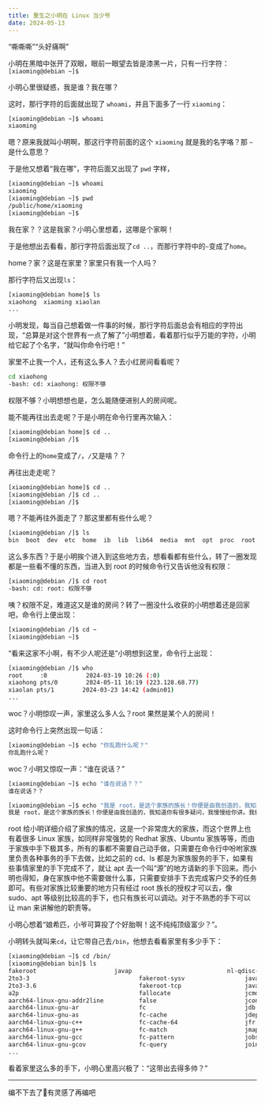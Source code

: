 ```yaml
---
title: 重生之小明在 Linux 当少爷
date: 2024-05-13
---
```


“嘶嘶嘶”“头好痛啊”

小明在黑暗中张开了双眼，眼前一眼望去皆是漆黑一片，只有一行字符：`[xiaoming@debian ~]$`

<!--more-->

小明心里很疑惑，我是谁？我在哪？

这时，那行字符的后面就出现了 `whoami`，并且下面多了一行 `xiaoming`：

```bash
[xiaoming@debian ~]$ whoami
xiaoming
```

嗯？原来我就叫小明啊，那这行字符前面的这个 `xiaoming` 就是我的名字咯？那 `~` 是什么意思？

于是他又想着“我在哪”，字符后面又出现了 `pwd` 字样，

```bash
[xiaoming@debian ~]$ whoami
xiaoming
[xiaoming@debian ~]$ pwd
/public/home/xiaoming
[xiaoming@debian ~]$ 
```

我在家？？这是我家？小明心里想着，这哪是个家啊！

于是他想出去看看，那行字符后面出现了`cd ..`，而那行字符中的`~`变成了`home`。

home？家？这是在家里？家里只有我一个人吗？

那行字符后又出现`ls`：

```bash
[xiaoming@debian home]$ ls
xiaohong  xiaoming xiaolan
...
```

小明发现，每当自己想着做一件事的时候，那行字符后面总会有相应的字符出现，“总算是对这个世界有一点了解了”小明想着，看着那行似乎万能的字符，小明给它起了个名字，“就叫你命令行吧！”

家里不止我一个人，还有这么多人？去小红房间看看呢？

```bash
cd xiaohong
-bash: cd: xiaohong: 权限不够
```

权限不够？小明想想也是，怎么能随便进别人的房间呢。

能不能再往出去走呢？于是小明在命令行里再次输入：

```bash
[xiaoming@debian home]$ cd ..
[xiaoming@debian /]$
```

命令行上的`home`变成了`/`，`/`又是啥？？

再往出走走呢？

```bash
[xiaoming@debian home]$ cd ..
[xiaoming@debian /]$ cd ..
[xiaoming@debian /]$
```

嗯？不能再往外面走了？那这里都有些什么呢？

```bash
[xiaoming@debian /]$ ls
bin  boot  dev  etc  home  ib  lib  lib64  media  mnt  opt  proc  root  run  sbin  srv  sys  tmp  unix  usr  var  xcatpost
```

这么多东西？于是小明挨个进入到这些地方去，想看看都有些什么，转了一圈发现都是一些看不懂的东西，当进入到 root 的时候命令行又告诉他没有权限：

```bash
[xiaoming@debian /]$ cd root
-bash: cd: root: 权限不够
```

咦？权限不足，难道这又是谁的房间？转了一圈没什么收获的小明想着还是回家吧，命令行上便出现：

```bash
[xiaoming@debian /]$ cd ~
[xiaoming@debian ~]$ 
```

“看来这家不小啊，有不少人呢还是”小明想到这里，命令行上出现：

```bash
[xiaoming@debian /]$ who
root     :0           2024-03-19 10:26 (:0)
xiaohong pts/0        2024-05-11 16:19 (223.128.68.77)
xiaolan pts/1        2024-03-23 14:42 (admin01)
...
```

woc？小明惊叹一声，家里这么多人么？root 果然是某个人的房间！

这时命令行上突然出现一句话：

```bash
[xiaoming@debian ~]$ echo "你乱跑什么呢？"
你乱跑什么呢？
```

woc？小明又惊叹一声：“谁在说话？”

```bash
[xiaoming@debian ~]$ echo "谁在说话？？"
谁在说话？？
```

```bash
[xiaoming@debian ~]$ echo "我是 root，是这个家族的族长！你便是由我创造的，我知道你有很多疑问，我慢慢给你讲。我们是 Linux 世界中的 Debian 一族，对 Linux 世界的发展贡献非常大 ···"
我是 root，是这个家族的族长！你便是由我创造的，我知道你有很多疑问，我慢慢给你讲。我们是 Linux 世界中的 Debian 一族，对 Linux 世界的发展贡献非常大 ···
```

root 给小明详细介绍了家族的情况，这是一个非常庞大的家族，而这个世界上也有着很多 Linux 家族，如同样非常强势的 Redhat 家族、Ubuntu 家族等等，而由于家族中手下极其多，所有的事都不需要自己动手做，只需要在命令行中吩咐家族里负责各种事务的手下去做，比如之前的 cd、ls 都是为家族服务的手下，如果有些事情家里的手下完成不了，就让 apt 去一个叫“源”的地方请新的手下回来。而小明也得知，身在家族中他不需要做什么事，只需要安排手下去完成客户交予的任务即可。有些对家族比较重要的地方只有经过 root 族长的授权才可以去，像 sudo、apt 等级别比较高的手下，也只有族长可以调动。对于不熟悉的手下可以让 man 来讲解他的职责等。

小明心想着“娘希匹，小爷可算投了个好胎啊！这不纯纯顶级富少？”。

小明转头就叫来`cd`，让它带自己去`/bin`，他想去看看家里有多少手下：

```bash
[xiaoming@debian ~]$ cd /bin/
[xiaoming@debian bin]$ ls
fakeroot                      javap                           nl-qdisc-list                  sg_start
2to3-3                               fakeroot-sysv                 javaws                          nl-route-add                   sg_stpg
2to3-3.6                             fakeroot-tcp                  javaws.itweb                    nl-route-delete                sg_sync
a2p                                  fallocate                     jcmd                            nl-route-get                   sg_test_rwbuf
aarch64-linux-gnu-addr2line          false                         jconsole                        nl-route-list                  sg_turs
aarch64-linux-gnu-ar                 fc                            jdb                             nl-rule-list                   sg_unmap
aarch64-linux-gnu-as                 fc-cache                      jdeps                           nl-tctree-list                 sg_verify
aarch64-linux-gnu-c++                fc-cache-64                   jfr                             nl-util-addr                   sg_vpd
aarch64-linux-gnu-g++                fc-match                      jmap                            nm-connection-editor           sg_wr_mode
aarch64-linux-gnu-gcc                fc-pattern                    jobs                            nm-online                      sg_xcopy
aarch64-linux-gnu-gcov               fc-query                      join                            nmtui                          sh
...
```

看着家里这么多的手下，小明心里高兴极了：“这带出去得多帅？”

---
编不下去了🤣有灵感了再编吧